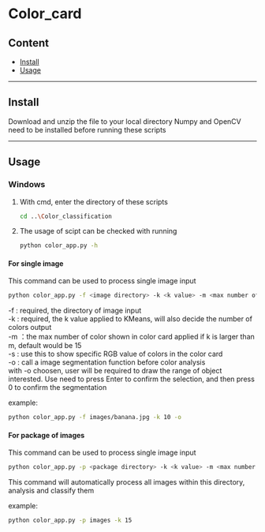 # Color_card

## Content
* [Install](#install)
* [Usage](#usage)

 <hr>

## Install
Download and unzip the file to your local directory
Numpy and OpenCV need to be installed before running these scripts

 <hr>

## Usage
### Windows
1. With cmd, enter the directory of these scripts
   ```sh
   cd ..\Color_classification
   ```
2. The usage of scipt can be checked with running
   ```sh
   python color_app.py -h
   ```
#### For single image
This command can be used to process single image input
```sh
python color_app.py -f <image directory> -k <k value> -m <max number of colors in card> -s -o
```
-f : required, the directory of image input  
-k : required, the k value applied to KMeans, will also decide the number of colors output  
-m ：the max number of color shown in color card applied if k is larger than m, default would be 15  
-s : use this to show specific RGB value of colors in the color card  
-o : call a image segmentation function before color analysis  
with -o choosen, user will be required to draw the range of object interested. Use need to press Enter to confirm the selection, and then press 0 to confirm the segmentation  

example:
```sh
python color_app.py -f images/banana.jpg -k 10 -o
```  

#### For package of images
This command can be used to process single image input
```sh
python color_app.py -p <package directory> -k <k value> -m <max number of colors in card> -s
```
This command will automatically process all images within this directory, analysis and classify them

example:
```sh
python color_app.py -p images -k 15
```


 
